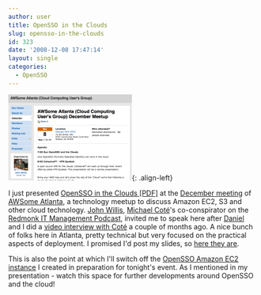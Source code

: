 ```yaml
---
author: user
title: OpenSSO in the Clouds
slug: opensso-in-the-clouds
id: 323
date: '2008-12-08 17:47:14'
layout: single
categories:
  - OpenSSO
---
```


[![](images/AWSome.png)](http://web.meetup.com/105/calendar/9143413/){: .align-left}

I just presented [OpenSSO in the Clouds [PDF]](http://blog.superpat.com/OpenSSO_AWSomeAtlanta2008.pdf) at the [December meeting](http://web.meetup.com/105/calendar/9143413/) of [AWSome Atlanta](http://web.meetup.com/105/), a technology meetup to discuss Amazon EC2, S3 and other cloud technology. [John Willis](http://www.johnmwillis.com/), [Michael Coté](http://www.redmonk.com/cote/)'s co-conspirator on the [Redmonk IT Management Podcast](http://www.redmonk.com/cote/topic/podcasts/itmanagementguys/), invited me to speak here after [Daniel](http://blogs.sun.com/raskin/) and I did a [video interview with Coté](http://www.redmonk.com/cote/2008/09/30/saas-and-opensso/) a couple of months ago. A nice bunch of folks here in Atlanta, pretty technical but very focused on the practical aspects of deployment. I promised I'd post my slides, so [here they are](http://blog.superpat.com/OpenSSO_AWSomeAtlanta2008.pdf).

This is also the point at which I'll switch off the [OpenSSO Amazon EC2 instance](http://blogs.sun.com/superpat/entry/opensso_halloween_tab_sweep) I created in preparation for tonight's event. As I mentioned in my presentation - watch this space for further developments around OpenSSO and the cloud!